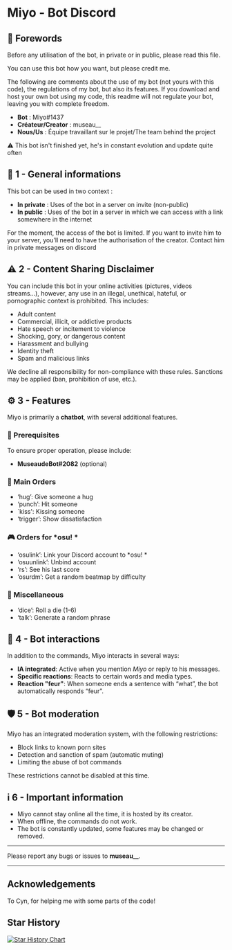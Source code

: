 # Miyo - Bot Discord

## 📌 Forewords

Before any utilisation of the bot, in private or in public, please read this file.

You can use this bot how you want, but please credit me. 

The following are comments about the use of my bot (not yours with this code), the regulations of my bot, but also its features. If you download and host your own bot using my code, this readme will not regulate your bot, leaving you with complete freedom.

- **Bot** : Miyo#1437  
- **Créateur/Creator** : museau__  
- **Nous/Us** : Équipe travaillant sur le projet/The team behind the project

⚠️ This bot isn't finished yet, he's in constant evolution and update quite often

## 🔹 1 - General informations 
This bot can be used in two context :
- **In private** : Uses of the bot in a server on invite (non-public)
- **In public** : Uses of the bot in a server in which we can access with a link somewhere in the internet

For the moment, the access of the bot is limited. If you want to invite him to your server, you'll need to have the authorisation of the creator. Contact him in private messages on discord

## ⚠ 2 - Content Sharing Disclaimer
You can include this bot in your online activities (pictures, videos streams...), however, any use in an illegal, unethical, hateful, or pornographic context is prohibited. This includes:

- Adult content
- Commercial, illicit, or addictive products
- Hate speech or incitement to violence
- Shocking, gory, or dangerous content
- Harassment and bullying
- Identity theft
- Spam and malicious links

We decline all responsibility for non-compliance with these rules. Sanctions may be applied (ban, prohibition of use, etc.).

## ⚙ 3 - Features  
Miyo is primarily a **chatbot**, with several additional features.  

### 📌 Prerequisites  
To ensure proper operation, please include:  
- **MuseaudeBot#2082** (optional)  

### 📝 Main Orders  
- ‘hug’: Give someone a hug  
- ‘punch’: Hit someone  
- `kiss': Kissing someone  
- ‘trigger’: Show dissatisfaction  

### 🎮 Orders for *osu! *  
- ‘osulink’: Link your Discord account to *osu! *  
- ‘osuunlink’: Unbind account  
- ‘rs’: See his last score  
- ‘osurdm’: Get a random beatmap by difficulty  

### 🎲 Miscellaneous  
- ‘dice’: Roll a die (1-6)  
- ‘talk’: Generate a random phrase  

## 🤖 4 - Bot interactions  
In addition to the commands, Miyo interacts in several ways:  

- **IA integrated**: Active when you mention *Miyo* or reply to his messages.  
- **Specific reactions**: Reacts to certain words and media types.  
- **Reaction "feur"**: When someone ends a sentence with “what”, the bot automatically responds “feur”.  

## 🛡 5 - Bot moderation  
Miyo has an integrated moderation system, with the following restrictions:  

- Block links to known porn sites  
- Detection and sanction of spam (automatic muting)  
- Limiting the abuse of bot commands  

These restrictions cannot be disabled at this time.  

## i 6 - Important information  
- Miyo cannot stay online all the time, it is hosted by its creator.  
- When offline, the commands do not work.  
- The bot is constantly updated, some features may be changed or removed.  

---

Please report any bugs or issues to **museau__**.

---

## Acknowledgements 
To Cyn, for helping me with some parts of the code!

## Star History

[![Star History Chart](https://api.star-history.com/svg?repos=Muse-haut/Miyo&type=Date)](https://www.star-history.com/#Muse-haut/Miyo&Date)
